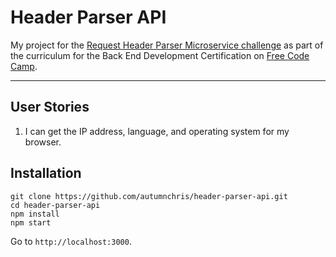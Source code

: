 # Header Parser API

My project for the [Request Header Parser Microservice challenge](https://www.freecodecamp.org/challenges/request-header-parser-microservice) as part of the curriculum for the Back End Development Certification on [Free Code Camp](https://www.freecodecamp.org).

---

## User Stories
1. I can get the IP address, language, and operating system for my browser.

## Installation

```
git clone https://github.com/autumnchris/header-parser-api.git
cd header-parser-api
npm install
npm start
```

Go to `http://localhost:3000`.
